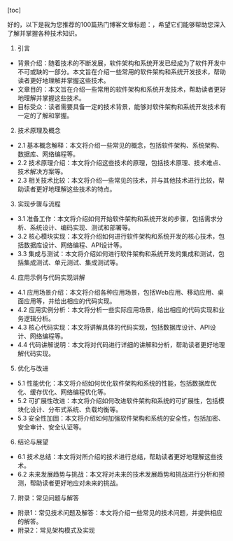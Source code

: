 
[toc]                    
                
                
好的，以下是我为您推荐的100篇热门博客文章标题：，希望它们能够帮助您深入了解并掌握各种技术知识。

1. 引言
- 背景介绍：随着技术的不断发展，软件架构和系统开发已经成为了软件开发中不可或缺的一部分。本文旨在介绍一些常用的软件架构和系统开发技术，帮助读者更好地理解并掌握这些技术。
- 文章目的：本文旨在介绍一些常用的软件架构和系统开发技术，帮助读者更好地理解并掌握这些技术。
- 目标受众：读者需要具备一定的技术背景，能够对软件架构和系统开发技术有一定的了解和掌握。

2. 技术原理及概念
- 2.1 基本概念解释：本文将介绍一些常见的概念，包括软件架构、系统架构、数据库、网络编程等。
- 2.2 技术原理介绍：本文将介绍这些技术的原理，包括技术原理、技术难点、技术解决方案等。
- 2.3 相关技术比较：本文将介绍一些常见的技术，并与其他技术进行比较，帮助读者更好地理解这些技术的特点。

3. 实现步骤与流程
- 3.1 准备工作：本文将介绍如何开始软件架构和系统开发的步骤，包括需求分析、系统设计、编码实现、测试和部署等。
- 3.2 核心模块实现：本文将介绍如何进行软件架构和系统开发的核心技术，包括数据库设计、网络编程、API设计等。
- 3.3 集成与测试：本文将介绍如何进行软件架构和系统开发的集成和测试，包括集成测试、单元测试、集成测试等。

4. 应用示例与代码实现讲解
- 4.1 应用场景介绍：本文将介绍各种应用场景，包括Web应用、移动应用、桌面应用等，并给出相应的代码实现。
- 4.2 应用实例分析：本文将分析一些实际应用场景，给出相应的代码实现和业务逻辑分析。
- 4.3 核心代码实现：本文将讲解具体的代码实现，包括数据库设计、API设计、网络编程等。
- 4.4 代码讲解说明：本文将对代码进行详细的讲解和分析，帮助读者更好地理解代码实现。

5. 优化与改进
- 5.1 性能优化：本文将介绍如何优化软件架构和系统的性能，包括数据库优化、缓存优化、网络编程优化等。
- 5.2 可扩展性改进：本文将介绍如何改进软件架构和系统的可扩展性，包括模块化设计、分布式系统、负载均衡等。
- 5.3 安全性加固：本文将介绍如何加强软件架构和系统的安全性，包括加密、安全审计、安全认证等。

6. 结论与展望
- 6.1 技术总结：本文将对所介绍的技术进行总结，帮助读者更好地理解这些技术。
- 6.2 未来发展趋势与挑战：本文将对未来的技术发展趋势和挑战进行分析和预测，帮助读者更好地应对未来的挑战。

7. 附录：常见问题与解答
- 附录1：常见技术问题及解答：本文将介绍一些常见的技术问题，并提供相应的解答。
- 附录2：常见架构模式及实现

